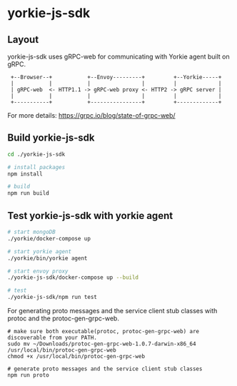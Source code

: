 # yorkie-js-sdk

## Layout

yorkie-js-sdk uses gRPC-web for communicating with Yorkie agent built on gRPC.

```
 +--Browser--+           +--Envoy---------+         +--Yorkie-----+
 |           |           |                |         |             |
 | gRPC-web  <- HTTP1.1 -> gRPC-web proxy <- HTTP2 -> gRPC server |
 |           |           |                |         |             |
 +-----------+           +----------------+         +-------------+
```

For more details: https://grpc.io/blog/state-of-grpc-web/

## Build yorkie-js-sdk

```bash
cd ./yorkie-js-sdk

# install packages
npm install

# build
npm run build
```

## Test yorkie-js-sdk with yorkie agent

```bash
# start mongoDB
./yorkie/docker-compose up

# start yorkie agent
./yorkie/bin/yorkie agent

# start envoy proxy
./yorkie-js-sdk/docker-compose up --build

# test
./yorkie-js-sdk/npm run test
```

For generating proto messages and the service client stub classes with protoc and the protoc-gen-grpc-web.
```
# make sure both executable(protoc, protoc-gen-grpc-web) are discoverable from your PATH.
sudo mv ~/Downloads/protoc-gen-grpc-web-1.0.7-darwin-x86_64 /usr/local/bin/protoc-gen-grpc-web
chmod +x /usr/local/bin/protoc-gen-grpc-web

# generate proto messages and the service client stub classes
npm run proto
```
